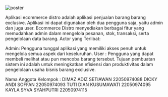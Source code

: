 ![poster](https://github.com/DickyAndi14/distro/assets/71749211/b193959b-ac8f-4430-b674-55bc12486bd8)

Aplikasi ecommerce distro adalah aplikasi penjualan barang barang exclusive. Aplikasi ini  dapat digunakan oleh dua  pengguna saja, yaitu admin dan juga user. Ecommerce Distro menyediakan berbagai fitur yang memudahkan admin dalam mengelola pesanan, stok, transaksi, serta pengelolaan data barang. Actor yang Terlibat:

Admin: Pengguna tunggal aplikasi yang memiliki akses penuh untuk mengelola semua aspek dari keseluruhan.
User : Pengguna yang dapat membeli melihat atau pun mencoba barang tersebut.
 Tujuan pembuatan sistem ini adalah untuk meningkatkan efisiensi dan produktivitas dalam pengelolaan usaha bisnis barang exclusive. 

Nama Anggota Kelompok :
DIMAZ ADIZ SETIAWAN 22050974088
DICKY ANDI SOFFAN 22050974093 
TUTI DIAN KUSUMAWATI 22050974095
KAYLA SYVA SYAHPUTRI 22050974115
